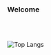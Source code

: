 
### Welcome

<br />
<br />



<!-- ![Anurag's GitHub stats](https://github-readme-stats.vercel.app/api?username=eliaDr&show_icons=true&theme=dracula) -->

![Top Langs](https://github-readme-stats.vercel.app/api/top-langs/?username=eliaDr&layout=compact&theme=dracula)



